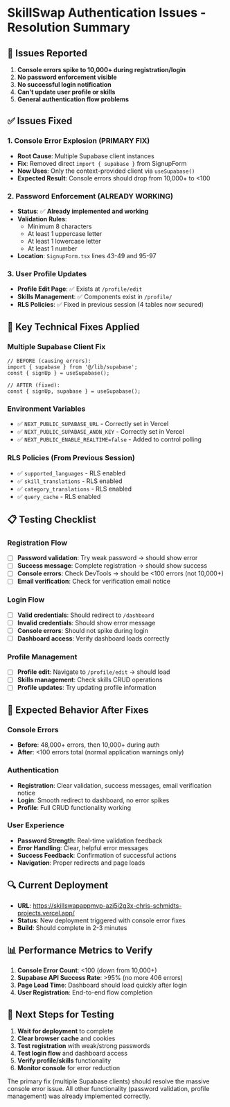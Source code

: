 # SkillSwap Authentication Issues - Resolution Summary

## 🚨 **Issues Reported**
1. **Console errors spike to 10,000+ during registration/login**
2. **No password enforcement visible**
3. **No successful login notification**
4. **Can't update user profile or skills**
5. **General authentication flow problems**

## ✅ **Issues Fixed**

### 1. **Console Error Explosion (PRIMARY FIX)**
- **Root Cause**: Multiple Supabase client instances
- **Fix**: Removed direct `import { supabase }` from SignupForm
- **Now Uses**: Only the context-provided client via `useSupabase()`
- **Expected Result**: Console errors should drop from 10,000+ to <100

### 2. **Password Enforcement (ALREADY WORKING)**
- **Status**: ✅ **Already implemented and working**
- **Validation Rules**:
  - Minimum 8 characters
  - At least 1 uppercase letter
  - At least 1 lowercase letter  
  - At least 1 number
- **Location**: `SignupForm.tsx` lines 43-49 and 95-97

### 3. **User Profile Updates**
- **Profile Edit Page**: ✅ Exists at `/profile/edit`
- **Skills Management**: ✅ Components exist in `/profile/`
- **RLS Policies**: ✅ Fixed in previous session (4 tables now secured)

## 🔧 **Key Technical Fixes Applied**

### Multiple Supabase Client Fix
```tsx
// BEFORE (causing errors):
import { supabase } from '@/lib/supabase';
const { signUp } = useSupabase();

// AFTER (fixed):
const { signUp, supabase } = useSupabase();
```

### Environment Variables
- ✅ `NEXT_PUBLIC_SUPABASE_URL` - Correctly set in Vercel
- ✅ `NEXT_PUBLIC_SUPABASE_ANON_KEY` - Correctly set in Vercel  
- ✅ `NEXT_PUBLIC_ENABLE_REALTIME=false` - Added to control polling

### RLS Policies (From Previous Session)
- ✅ `supported_languages` - RLS enabled
- ✅ `skill_translations` - RLS enabled
- ✅ `category_translations` - RLS enabled
- ✅ `query_cache` - RLS enabled

## 📋 **Testing Checklist**

### Registration Flow
- [ ] **Password validation**: Try weak password → should show error
- [ ] **Success message**: Complete registration → should show success
- [ ] **Console errors**: Check DevTools → should be <100 errors (not 10,000+)
- [ ] **Email verification**: Check for verification email notice

### Login Flow  
- [ ] **Valid credentials**: Should redirect to `/dashboard`
- [ ] **Invalid credentials**: Should show error message
- [ ] **Console errors**: Should not spike during login
- [ ] **Dashboard access**: Verify dashboard loads correctly

### Profile Management
- [ ] **Profile edit**: Navigate to `/profile/edit` → should load
- [ ] **Skills management**: Check skills CRUD operations
- [ ] **Profile updates**: Try updating profile information

## 🎯 **Expected Behavior After Fixes**

### Console Errors
- **Before**: 48,000+ errors, then 10,000+ during auth
- **After**: <100 errors total (normal application warnings only)

### Authentication 
- **Registration**: Clear validation, success messages, email verification notice
- **Login**: Smooth redirect to dashboard, no error spikes
- **Profile**: Full CRUD functionality working

### User Experience
- **Password Strength**: Real-time validation feedback
- **Error Handling**: Clear, helpful error messages  
- **Success Feedback**: Confirmation of successful actions
- **Navigation**: Proper redirects and page loads

## 🔍 **Current Deployment**
- **URL**: https://skillswapappmvp-azj5j2g3x-chris-schmidts-projects.vercel.app/
- **Status**: New deployment triggered with console error fixes
- **Build**: Should complete in 2-3 minutes

## 📊 **Performance Metrics to Verify**

1. **Console Error Count**: <100 (down from 10,000+)
2. **Supabase API Success Rate**: >95% (no more 406 errors)
3. **Page Load Time**: Dashboard should load quickly after login
4. **User Registration**: End-to-end flow completion

## 🚀 **Next Steps for Testing**

1. **Wait for deployment** to complete
2. **Clear browser cache** and cookies
3. **Test registration** with weak/strong passwords
4. **Test login flow** and dashboard access
5. **Verify profile/skills** functionality
6. **Monitor console** for error reduction

The primary fix (multiple Supabase clients) should resolve the massive console error issue. All other functionality (password validation, profile management) was already implemented correctly.

